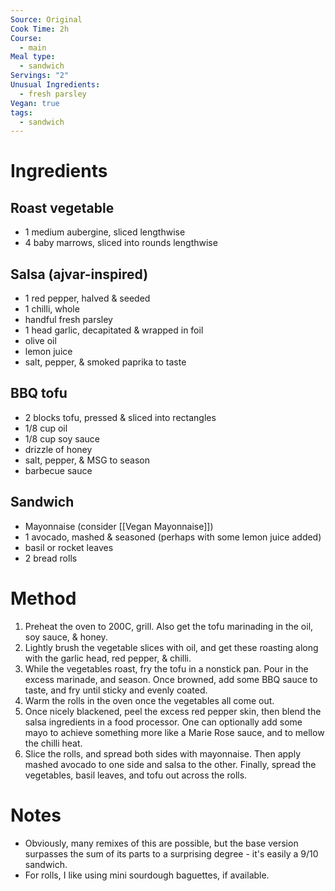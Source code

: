 ```yaml
---
Source: Original
Cook Time: 2h
Course:
  - main
Meal type:
  - sandwich
Servings: "2"
Unusual Ingredients:
  - fresh parsley
Vegan: true
tags:
  - sandwich
---
```

# Ingredients

## Roast vegetable

- 1 medium aubergine, sliced lengthwise
- 4 baby marrows, sliced into rounds lengthwise

## Salsa (ajvar-inspired)

- 1 red pepper, halved & seeded
- 1 chilli, whole
- handful fresh parsley
- 1 head garlic, decapitated & wrapped in foil
- olive oil
- lemon juice
- salt, pepper, & smoked paprika to taste

## BBQ tofu

- 2 blocks tofu, pressed & sliced into rectangles
- 1/8 cup oil
- 1/8 cup soy sauce
- drizzle of honey
- salt, pepper, & MSG to season
- barbecue sauce

## Sandwich

- Mayonnaise (consider [[Vegan Mayonnaise]])
- 1 avocado, mashed & seasoned (perhaps with some lemon juice added)
- basil or rocket leaves
- 2 bread rolls

# Method

1. Preheat the oven to 200C, grill. Also get the tofu marinading in the oil, soy sauce, & honey.
2. Lightly brush the vegetable slices with oil, and get these roasting along with the garlic head, red pepper, & chilli.
3. While the vegetables roast, fry the tofu in a nonstick pan. Pour in the excess marinade, and season. Once browned, add some BBQ sauce to taste, and fry until sticky and evenly coated.
4. Warm the rolls in the oven once the vegetables all come out.
5. Once nicely blackened, peel the excess red pepper skin, then blend the salsa ingredients in a food processor. One can optionally add some mayo to achieve something more like a Marie Rose sauce, and to mellow the chilli heat.
6. Slice the rolls, and spread both sides with mayonnaise. Then apply mashed avocado to one side and salsa to the other. Finally, spread the vegetables, basil leaves, and tofu out across the rolls.

# Notes

- Obviously, many remixes of this are possible, but the base version surpasses the sum of its parts to a surprising degree - it's easily a 9/10 sandwich.
- For rolls, I like using mini sourdough baguettes, if available.